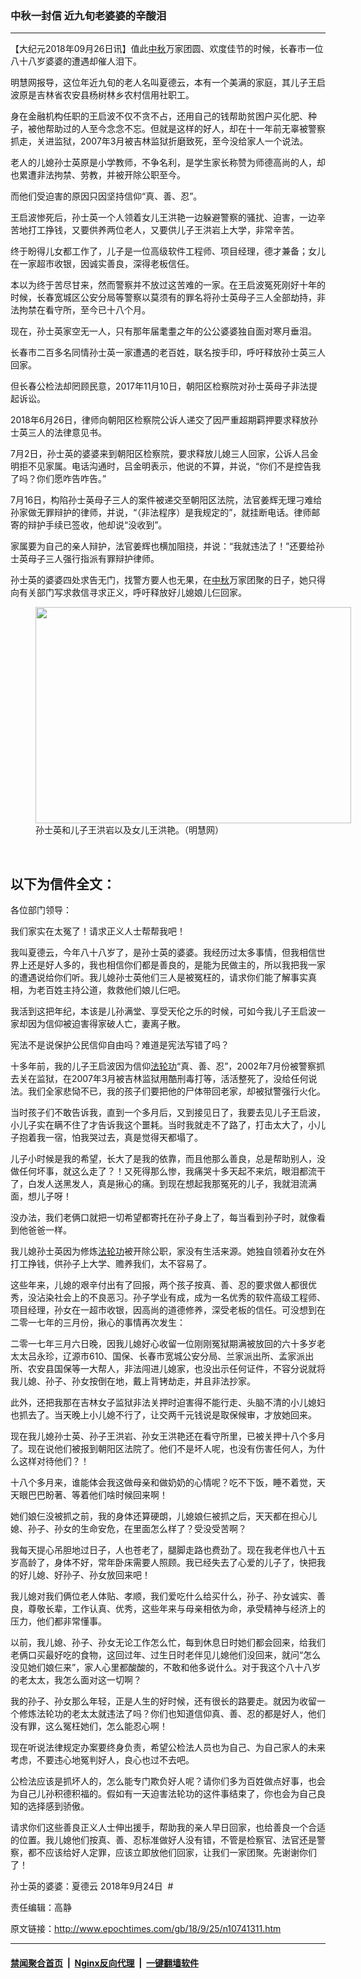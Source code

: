 ### 中秋一封信 近九旬老婆婆的辛酸泪
------------------------

<p>【大纪元2018年09月26日讯】值此<a href="http://www.epochtimes.com/gb/tag/%E4%B8%AD%E7%A7%8B.html">中秋</a>万家团圆、欢度佳节的时候，长春市一位八十八岁婆婆的遭遇却催人泪下。</p>
<p class="p1"><span class="s1">明慧网报导，这位年近九旬的老人名叫夏德云，本有一个美满的家庭，其儿子王启波原是吉林省农安县杨树林乡农村信用社职工。</span></p>
<p class="p1"><span class="s1">身在金融机构任职的王启波不仅不贪不占，还用自己的钱帮助贫困户买化肥、种子，被他帮助过的人至今念念不忘。</span><span class="s1">但就是这样的好人，却在十一年前无辜被警察抓走，关进监狱，2007年3月被吉林监狱折磨致死，至今没给家人一个说法。</span></p>
<p class="p3"><span class="s1">老人的儿媳孙士英原是小学教师，不争名利，是学生家长称赞为师德高尚的人，却也累遭非法拘禁、劳教，并被开除公职至今。</span></p>
<p class="p3"><span class="s1">而他们受迫害的原因只因坚持信仰“真、善、忍”。</span></p>
<p class="p3"><span class="s1">王启波惨死后，孙士英一个人领着女儿王洪艳一边躲避警察的骚扰、迫害，一边辛苦地打工挣钱，又要供养两位老人，又要供儿子王洪岩上大学，非常辛苦。</span></p>
<p class="p3"><span class="s1">终于盼得儿女都工作了，儿子是一位高级软件工程师、项目经理，德才兼备；女儿在一家超市收银，因诚实善良，深得老板信任。</span></p>
<p class="p3"><span class="s1">本以为终于苦尽甘来，然而警察并不放过这苦难的一家。在王启波冤死刚好十年的时候，长春宽城区公安分局等警察以莫须有的罪名将孙士英母子三人全部劫持，非法拘禁在看守所，至今已十八个月。</span></p>
<p class="p3"><span class="s1">现在，孙士英家空无一人，只有那年届耄耋之年的公公婆婆独自面对寒月垂泪。</span></p>
<p class="p3"><span class="s1">长春市二百多名同情孙士英一家遭遇的老百姓，联名按手印，呼吁释放孙士英三人回家。</span></p>
<p class="p3"><span class="s1">但长春公检法却罔顾民意，2017年11月10日，朝阳区检察院对孙士英母子非法提起诉讼。</span></p>
<p class="p3"><span class="s1">2018年6月26日，律师向朝阳区检察院公诉人递交了因严重超期羁押要求释放孙士英三人的法律意见书。</span></p>
<p class="p3"><span class="s1">7月2日，孙士英的婆婆来到朝阳区检察院，要求释放儿媳三人回家，公诉人吕金明拒不见家属。电话沟通时，吕金明表示，他说的不算，并说，“你们不是控告我了吗？你们愿咋告咋告。”</span></p>
<p class="p3"><span class="s1">7月16日，构陷孙士英母子三人的案件被递交至朝阳区法院，法官姜辉无理刁难给孙家做无罪辩护的律师，并说，“（非法程序）是我规定的”，就挂断电话。律师邮寄的辩护手续已签收，他却说“没收到”。</span></p>
<p class="p3"><span class="s1">家属要为自己的亲人辩护，法官姜辉也横加阻挠，并说：“我就违法了！”还要给孙士英母子三人强行指派有罪辩护律师。</span></p>
<p class="p3"><span class="s1">孙士英的婆婆四处求告无门，找警方要人也无果，在<a href="http://www.epochtimes.com/gb/tag/%E4%B8%AD%E7%A7%8B.html">中秋</a>万家团聚的日子，她只得向有关部门写求救信寻求正义，呼吁释放好儿媳娘儿仨回家。</span></p>
<figure id="attachment_10741360" style="width: 505px" class="wp-caption aligncenter"><a href="http://i.epochtimes.com/assets/uploads/2018/09/3-62.jpg"><img class=" wp-image-10741360" src="http://i.epochtimes.com/assets/uploads/2018/09/3-62-600x411.jpg" alt="" width="505" height="346" /></a><figcaption class="wp-caption-text">孙士英和儿子王洪岩以及女儿王洪艳。（明慧网）</figcaption></figure>
<p>&nbsp;</p>
<h2 class="p3"><span class="s1">以下为信件全文：</span></h4>
<p class="p3"><span class="s1">各位部门领导：</span></p>
<p class="p3"><span class="s1">我们家实在太冤了！请求正义人士帮帮我吧！</span></p>
<p class="p3"><span class="s1">我叫夏德云，今年八十八岁了，是孙士英的婆婆。我经历过太多事情，但我相信世界上还是好人多的，我也相信你们都是善良的，是能为民做主的，所以我把我一家的遭遇说给你们听。我儿媳孙士英他们三人是被冤枉的，请求你们能了解事实真相，为老百姓主持公道，救救他们娘儿仨吧。</span></p>
<p class="p3"><span class="s1">我活到这把年纪，本该是儿孙满堂、享受天伦之乐的时候，可如今我儿子王启波一家却因为信仰被迫害得家破人亡，妻离子散。</span></p>
<p class="p3"><span class="s1">宪法不是说保护公民信仰自由吗？难道是宪法写错了吗？</span></p>
<p class="p3"><span class="s1">十多年前，我的儿子王启波因为信仰<a href="http://www.epochtimes.com/gb/tag/%E6%B3%95%E8%BD%AE%E5%8A%9F.html">法轮功</a>“真、善、忍”，2002年7月份被警察抓去关在监狱，在2007年3月被吉林监狱用酷刑毒打等，活活整死了，没给任何说法。我们全家悲恸不已，我的孩子们要把他的尸体带回老家，却被狱警强行火化。</span></p>
<p class="p3"><span class="s1">当时孩子们不敢告诉我，直到一个多月后，又到接见日了，我要去见儿子王启波，小儿子实在瞒不住了才告诉我这个噩耗。当时我就走不了路了，打击太大了，小儿子抱着我一宿，怕我哭过去，真是觉得天都塌了。</span></p>
<p class="p3"><span class="s1">儿子小时候是我的希望，长大了是我的依靠，而且他那么善良，总是帮助别人，没做任何坏事，就这么走了？！又死得那么惨，我痛哭十多天起不来炕，眼泪都流干了，白发人送黑发人，真是揪心的痛。到现在想起我那冤死的儿子，我就泪流满面，想儿子呀！</span></p>
<p class="p3"><span class="s1">没办法，我们老俩口就把一切希望都寄托在孙子身上了，每当看到孙子时，就像看到他爸爸一样。</span></p>
<p class="p3"><span class="s1"> 我儿媳孙士英因为修炼<a href="http://www.epochtimes.com/gb/tag/%E6%B3%95%E8%BD%AE%E5%8A%9F.html">法轮功</a>被开除公职，家没有生活来源。她独自领着孙女在外打工挣钱，供孙子上大学、赡养我们，太不容易了。</span></p>
<p class="p3"><span class="s1">这些年来，儿媳的艰辛付出有了回报，两个孩子按真、善、忍的要求做人都很优秀，没沾染社会上的不良恶习。孙子学业有成，成为一名优秀的软件高级工程师、项目经理，孙女在一超市收银，因高尚的道德修养，深受老板的信任。可没想到在二零一七年的三月份，揪心的事情再次发生：</span></p>
<p class="p3"><span class="s1">二零一七年三月六日晚，因我儿媳好心收留一位刚刚冤狱期满被放回的六十多岁老太太吕永珍，辽源市610、国保、长春市宽城公安分局、兰家派出所、孟家派出所、农安县国保等一大帮人，非法闯进儿媳家，也没出示任何证件，不容分说就将我儿媳、孙子、孙女按倒在地，戴上背铐劫走，并且非法抄家。</span></p>
<p class="p3"><span class="s1">此外，还把我那在吉林女子监狱非法关押时迫害得不能行走、头脑不清的小儿媳妇也抓去了。当天晚上小儿媳不行了，让交两千元钱说是取保候审，才放她回来。</span></p>
<p class="p3"><span class="s1">现在我儿媳孙士英、孙子王洪岩、孙女王洪艳还在看守所里，已被关押十八个多月了。现在说他们被报到朝阳区法院了。他们不是坏人呢，也没有伤害任何人，为什么这样对待他们？！</span></p>
<p class="p3"><span class="s1">十八个多月来，谁能体会我这做母亲和做奶奶的心情呢？吃不下饭，睡不着觉，天天眼巴巴盼著、等着他们啥时候回来啊！</span></p>
<p class="p3"><span class="s1">她们娘仨没被抓之前，我的身体还算硬朗，儿媳娘仨被抓之后，天天都在担心儿媳、孙子、孙女的生命安危，在里面怎么样了？受没受苦啊？</span></p>
<p class="p3"><span class="s1">我每天提心吊胆地过日子，人也苍老了，腿脚走路也费劲了。现在我老伴也八十五岁高龄了，身体不好，常年卧床需要人照顾。我已经失去了心爱的儿子了，快把我的好儿媳、好孙子、孙女放回来吧！</span></p>
<p class="p3"><span class="s1">我儿媳对我们俩位老人体贴、孝顺，我们爱吃什么给买什么，孙子、孙女诚实、善良，尊敬长辈，工作认真、优秀，这些年来与母亲相依为命，承受精神与经济上的压力，他们都非常懂事。</span></p>
<p class="p3"><span class="s1">以前，我儿媳、孙子、孙女无论工作怎么忙，每到休息日时她们都会回来，给我们老俩口买最好吃的食物，这回过年、过生日时老伴见儿媳他们没回来，就问“怎么没见她们娘仨来”，家人心里都酸酸的，不敢和他多说什么。对于我这个八十八岁的老太太，我怎么面对这一切啊？</span></p>
<p class="p3"><span class="s1">我的孙子、孙女那么年轻，正是人生的好时候，还有很长的路要走。就因为收留一个修炼法轮功的老太太就违法了吗？你们也知道信仰真、善、忍的都是好人，他们没有罪，这么冤枉她们，怎么能忍心啊！</span></p>
<p class="p3"><span class="s1">现在听说法律规定办案要终身负责，希望公检法人员也为自己、为自己家人的未来考虑，不要违心地冤判好人，良心也过不去吧。</span></p>
<p class="p3"><span class="s1">公检法应该是抓坏人的，怎么能专门欺负好人呢？请你们多为百姓做点好事，也会为自己儿孙积德积福的。假如有一天迫害法轮功的这件事结束了，你也会为自己良知的选择感到骄傲。</span></p>
<p class="p3"><span class="s1">请求你们这些善良正义人士伸出援手，帮助我的亲人早日回家，也给善良一个合适的位置。我儿媳他们按真、善、忍标准做好人没有错，不管是检察官、法官还是警察，都不应该给好人定罪，应该立即放他们回家，让我们一家团聚。先谢谢你们了！</span></p>
<p class="p3"><span class="s1">孙士英的婆婆：夏德云 2018年9月24日  #</span></p>
<p class="p3">责任编辑：高静</p>

原文链接：http://www.epochtimes.com/gb/18/9/25/n10741311.htm


------------------------
#### [禁闻聚合首页](https://github.com/gfw-breaker/banned-news/blob/master/README.md) &nbsp;|&nbsp; [Nginx反向代理](https://github.com/gfw-breaker/open-proxy/blob/master/README.md) &nbsp;|&nbsp; [一键翻墙软件](https://github.com/gfw-breaker/nogfw/blob/master/README.md)